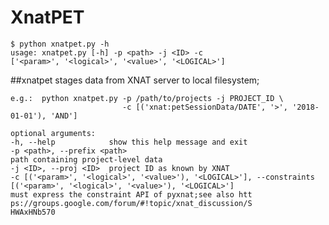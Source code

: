 # XnatPET


    $ python xnatpet.py -h
    usage: xnatpet.py [-h] -p <path> -j <ID> -c
    ['<param>', '<logical>', '<value>', '<LOGICAL>']
    
##xnatpet stages data from XNAT server to local filesystem;

    e.g.:  python xnatpet.py -p /path/to/projects -j PROJECT_ID \
                             -c [('xnat:petSessionData/DATE', '>', '2018-01-01'), 'AND']
    
    optional arguments:
    -h, --help            show this help message and exit
    -p <path>, --prefix <path>
    path containing project-level data
    -j <ID>, --proj <ID>  project ID as known by XNAT
    -c [('<param>', '<logical>', '<value>'), '<LOGICAL>'], --constraints [('<param>', '<logical>', '<value>'), '<LOGICAL>']
    must express the constraint API of pyxnat;see also htt
    ps://groups.google.com/forum/#!topic/xnat_discussion/S
    HWAxHNb570